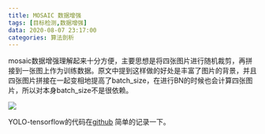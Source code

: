 ```yaml
---
title: MOSAIC 数据增强
tags: [目标检测,数据增强]
data: 2020-08-07 23:17:00
categories: 算法剖析
---
```


mosaic数据增强理解起来十分方便，主要思想是将四张图片进行随机裁剪，再拼接到一张图上作为训练数据。原文中提到这样做的好处是丰富了图片的背景，并且四张图片拼接在一起变相地提高了batch_size，在进行BN的时候也会计算四张图片，所以对本身batch_size不是很依赖。

![](https://images1.freesion.com/21/82/8276ed46b207c70292e8eac3c6e17175.png)

YOLO-tensorflow的代码在[github](https://github.com/klauspa/Yolov4-tensorflow/blob/master/data.py)
简单的记录一下。